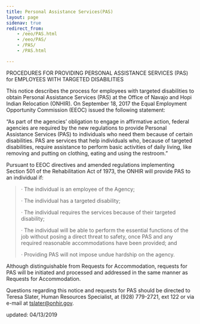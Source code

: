 ```yaml
---
title: Personal Assistance Services(PAS)
layout: page
sidenav: true
redirect_from:
    - /eeo/PAS.html
    - /eeo/PAS/
    - /PAS/
    - /PAS.html

---
```


PROCEDURES FOR PROVIDING PERSONAL ASSISTANCE SERVICES (PAS) for EMPLOYEES WITH TARGETED DISABILITIES

This notice describes the process for employees with targeted disabilities to obtain Personal Assistance Services (PAS) at the Office of Navajo and Hopi Indian Relocation (ONHIR). On September 18, 2017 the Equal Employment Opportunity Commission (EEOC) issued the following statement:

“As part of the agencies’ obligation to engage in affirmative action, federal agencies are required by the new regulations to provide Personal Assistance Services (PAS) to individuals who need them because of certain disabilities. PAS are services that help individuals who, because of targeted disabilities, require assistance to perform basic activities of daily living, like removing and putting on clothing, eating and using the restroom.”

Pursuant to EEOC directives and amended regulations implementing Section 501 of the Rehabilitation Act of 1973, the ONHIR will provide PAS to an individual if:

> · The individual is an employee of the Agency;
> 
> · The individual has a targeted disability;
> 
> · The individual requires the services because of their targeted disability;
> 
> · The individual will be able to perform the essential functions of the job without posing a direct threat to safety, once PAS and any required reasonable accommodations have been provided; and
> 
> · Providing PAS will not impose undue hardship on the agency.

Although distinguishable from Requests for Accommodation, requests for PAS will be initiated and processed and addressed in the same manner as Requests for Accommodation.

Questions regarding this notice and requests for PAS should be directed to Teresa Slater, Human Resources Specialist, at (928) 779-2721, ext 122 or via e-mail at tslater@onhir.gov.

updated: 04/13/2019

